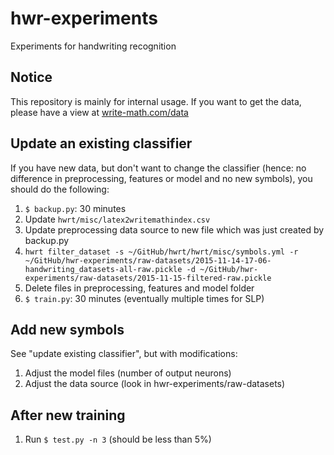 hwr-experiments
===============

Experiments for handwriting recognition


## Notice

This repository is mainly for internal usage. If you want to get the data,
please have a view at [write-math.com/data](http://write-math.com/data)


## Update an existing classifier

If you have new data, but don't want to change the classifier (hence: no
difference in preprocessing, features or model and no new symbols), you should
do the following:

1. `$ backup.py`:  30 minutes
2. Update `hwrt/misc/latex2writemathindex.csv`
3. Update preprocessing data source to new file which was just created by
   backup.py
4. `hwrt filter_dataset -s ~/GitHub/hwrt/hwrt/misc/symbols.yml -r ~/GitHub/hwr-experiments/raw-datasets/2015-11-14-17-06-handwriting_datasets-all-raw.pickle -d ~/GitHub/hwr-experiments/raw-datasets/2015-11-15-filtered-raw.pickle`
5. Delete files in preprocessing, features and model folder
6. `$ train.py`: 30 minutes (eventually multiple times for SLP)

## Add new symbols

See "update existing classifier", but with modifications:

1. Adjust the model files (number of output neurons)
2. Adjust the data source (look in hwr-experiments/raw-datasets)

## After new training

1. Run `$ test.py -n 3` (should be less than 5%)
